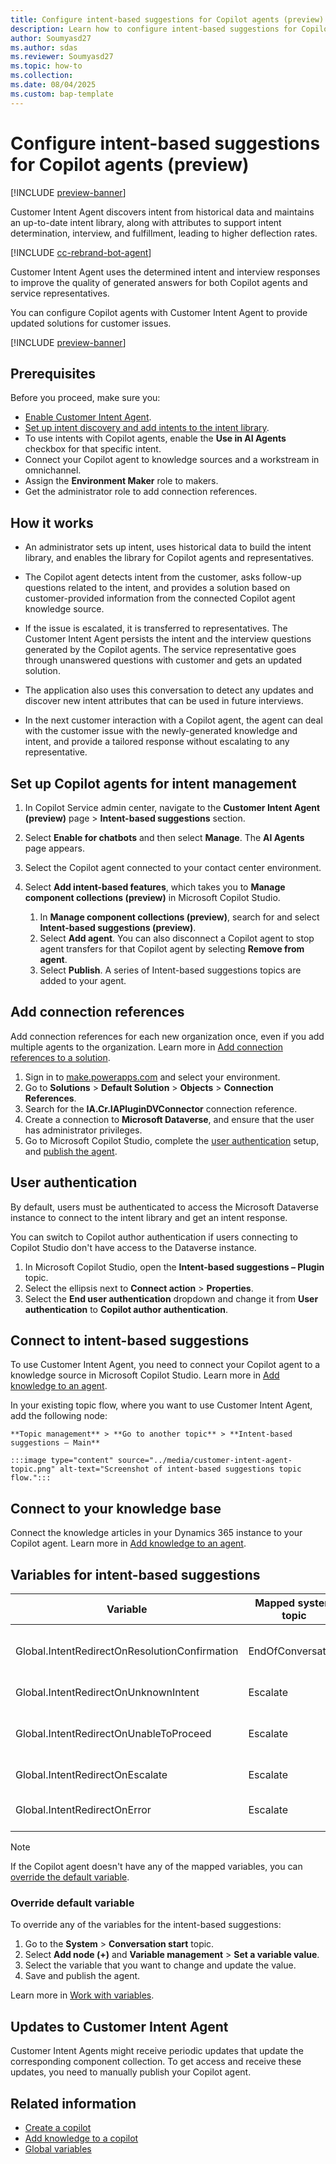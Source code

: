 ```yaml
---
title: Configure intent-based suggestions for Copilot agents (preview)
description: Learn how to configure intent-based suggestions for Copilot agents using Customer Intent Agent to automate and streamline the process.
author: Soumyasd27
ms.author: sdas
ms.reviewer: Soumyasd27
ms.topic: how-to
ms.collection:
ms.date: 08/04/2025
ms.custom: bap-template
---
```


# Configure intent-based suggestions for Copilot agents (preview)

[!INCLUDE [preview-banner](~/../shared-content/shared/preview-includes/preview-banner.md)]

Customer Intent Agent discovers intent from historical data and maintains an up-to-date intent library, along with attributes to support intent determination, interview, and fulfillment, leading to higher deflection rates.

[!INCLUDE [cc-rebrand-bot-agent](../includes/cc-rebrand-bot-agent.md)]

Customer Intent Agent uses the determined intent and interview responses to improve the quality of generated answers for both Copilot agents and service representatives.

You can configure Copilot agents with Customer Intent Agent to provide updated solutions for customer issues.

[!INCLUDE [preview-banner](~/../shared-content/shared/preview-includes/preview-note-d365.md)]

## Prerequisites

Before you proceed, make sure you:

- [Enable Customer Intent Agent](manage-customer-intent-agent.md#enable-customer-intent-agent).
- [Set up intent discovery and add intents to the intent library](manage-customer-intent-agent.md#manage-intent-discovery-setup).
- To use intents with Copilot agents, enable the **Use in AI Agents** checkbox for that specific intent.
- Connect your Copilot agent to knowledge sources and a workstream in omnichannel.
- Assign the **Environment Maker** role to makers.
- Get the administrator role to add connection references. 

## How it works

- An administrator sets up intent, uses historical data to build the intent library, and enables the library for Copilot agents and representatives.  
 
- The Copilot agent detects intent from the customer, asks follow-up questions related to the intent, and provides a solution based on customer-provided information from the connected Copilot agent knowledge source.
- If the issue is escalated, it is transferred to representatives. The Customer Intent Agent persists the intent and the interview questions generated by the Copilot agents. The service representative goes through unanswered questions with customer and gets an updated solution.
- The application also uses this conversation to detect any updates and discover new intent attributes that can be used in future interviews.
- In the next customer interaction with a Copilot agent, the agent can deal with the customer issue with the newly-generated knowledge and intent, and provide a tailored response without escalating to any representative.

## Set up Copilot agents for intent management

1. In Copilot Service admin center, navigate to the **Customer Intent Agent (preview)** page > **Intent-based suggestions** section.

1. Select **Enable for chatbots** and then select **Manage**. The **AI Agents** page appears.
1. Select the Copilot agent connected to your contact center environment.
1. Select **Add intent-based features**, which takes you to **Manage component collections (preview)** in Microsoft Copilot Studio.
    1. In **Manage component collections (preview)**, search for and select **Intent-based suggestions (preview)**.
    1. Select **Add agent**. You can also disconnect a Copilot agent to stop agent transfers for that Copilot agent by selecting **Remove from agent**.
    1. Select **Publish**. A series of Intent-based suggestions topics are added to your agent.

## Add connection references

Add connection references for each new organization once, even if you add multiple agents to the organization. Learn more in [Add connection references to a solution](/power-apps/maker/data-platform/create-connection-reference#add-connection-references-to-a-solution).

1. Sign in to [make.powerapps.com](https://make.powerapps.com) and select your environment.
1. Go to **Solutions** > **Default Solution** > **Objects** > **Connection References**.
1. Search for the **IA.Cr.IAPluginDVConnector** connection reference.
1. Create a connection to **Microsoft Dataverse**, and ensure that the user has administrator privileges.  
1. Go to Microsoft Copilot Studio, complete the [user authentication](#user-authentication) setup, and [publish the agent](/microsoft-copilot-studio/publication-fundamentals-publish-channels?tabs=web).

## User authentication

By default, users must be authenticated to access the Microsoft Dataverse instance to connect to the intent library and get an intent response. 

You can switch to Copilot author authentication if users connecting to Copilot Studio don't have access to the Dataverse instance.

1. In Microsoft Copilot Studio, open the **Intent-based suggestions – Plugin** topic. 
1. Select the  ellipsis next to **Connect action** > **Properties**.
1. Select the **End user authentication** dropdown and change it from **User authentication** to **Copilot author authentication**. 

## Connect to intent-based suggestions 

To use Customer Intent Agent, you need to connect your Copilot agent to a knowledge source in Microsoft Copilot Studio. Learn more in [Add knowledge to an agent](/microsoft-copilot-studio/knowledge-add-existing-copilot).

In your existing topic flow, where you want to use Customer Intent Agent, add the following node:

    **Topic management** > **Go to another topic** > **Intent-based suggestions – Main**

    :::image type="content" source="../media/customer-intent-agent-topic.png" alt-text="Screenshot of intent-based suggestions topic flow.":::

## Connect to your knowledge base

Connect the knowledge articles in your Dynamics 365 instance to your Copilot agent. Learn more in [Add knowledge to an agent](/microsoft-copilot-studio/knowledge-add-existing-copilot?source=recommendations).


## Variables for intent-based suggestions


|Variable |Mapped system topic| Description|
|---------|---------|---------|
|Global.IntentRedirectOnResolutionConfirmation|  EndOfConversation |  Check if the resolution fixed the issue. |
|Global.IntentRedirectOnUnknownIntent    |  Escalate |  Hand off as no intent is found.|
|Global.IntentRedirectOnUnableToProceed |Escalate |  Hand off when the conversation is stuck. |
|Global.IntentRedirectOnEscalate    | Escalate  | Hand off to a representative.|
|Global.IntentRedirectOnError |  Escalate  |  Hand off due to service error.|

> [!NOTE]
> If the Copilot agent doesn't have any of the mapped variables, you can [override the default variable](#override-default-variable).


### Override default variable

To override any of the variables for the intent-based suggestions:

1. Go to the **System** > **Conversation start** topic.
1. Select **Add node (+)** and **Variable management** > **Set a variable value**.
1. Select the variable that you want to change and update the value.
1. Save and publish the agent.

Learn more in [Work with variables](/microsoft-copilot-studio/authoring-variables?tabs=webApp).

## Updates to Customer Intent Agent

Customer Intent Agents might receive periodic updates that update the corresponding component collection. To get access and receive these updates, you need to manually publish your Copilot agent.

## Related information

- [Create a copilot](/microsoft-copilot-studio/authoring-first-bot?tabs=web#create-a-copilot)  
- [Add knowledge to a copilot](/microsoft-copilot-studio/knowledge-add-existing-copilot)  
- [Global variables](/microsoft-copilot-studio/authoring-variables-bot?tabs=webApp)  
